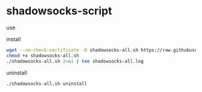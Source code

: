 # shadowsocks-script

use

install
```bash
wget --no-check-certificate -O shadowsocks-all.sh https://raw.githubusercontent.com/puhaozhou/shadowsocks-script/master/shadowsocks-all.sh
chmod +x shadowsocks-all.sh
./shadowsocks-all.sh 2>&1 | tee shadowsocks-all.log
```

uninstall
```bash
./shadowsocks-all.sh uninstall
```
